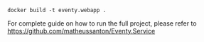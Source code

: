 ``` docker build -t eventy.webapp . ```



For complete guide on how to run the full project, please refer to 
https://github.com/matheussanton/Eventy.Service
